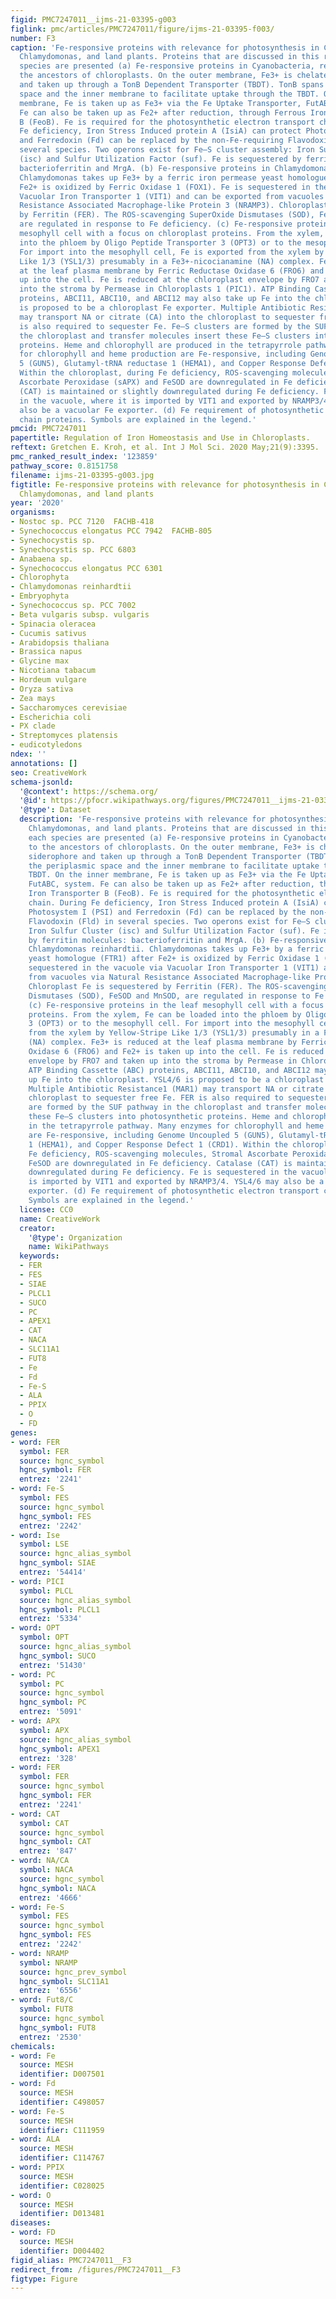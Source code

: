 ```yaml
---
figid: PMC7247011__ijms-21-03395-g003
figlink: pmc/articles/PMC7247011/figure/ijms-21-03395-f003/
number: F3
caption: 'Fe-responsive proteins with relevance for photosynthesis in Cyanobacteria,
  Chlamydomonas, and land plants. Proteins that are discussed in this review for each
  species are presented (a) Fe-responsive proteins in Cyanobacteria, relatives to
  the ancestors of chloroplasts. On the outer membrane, Fe3+ is chelated by a siderophore
  and taken up through a TonB Dependent Transporter (TBDT). TonB spans the periplasmic
  space and the inner membrane to facilitate uptake through the TBDT. On the inner
  membrane, Fe is taken up as Fe3+ via the Fe Uptake Transporter, FutABC, system.
  Fe can also be taken up as Fe2+ after reduction, through Ferrous Iron Transporter
  B (FeoB). Fe is required for the photosynthetic electron transport chain. During
  Fe deficiency, Iron Stress Induced protein A (IsiA) can protect Photosystem I (PSI)
  and Ferredoxin (Fd) can be replaced by the non-Fe-requiring Flavodoxin (Fld) in
  several species. Two operons exist for Fe–S cluster assembly: Iron Sulfur Cluster
  (isc) and Sulfur Utilization Factor (suf). Fe is sequestered by ferritin molecules:
  bacterioferritin and MrgA. (b) Fe-responsive proteins in Chlamydomonas reinhardtii.
  Chlamydomonas takes up Fe3+ by a ferric iron permease yeast homologue (FTR1) after
  Fe2+ is oxidized by Ferric Oxidase 1 (FOX1). Fe is sequestered in the vacuole via
  Vacuolar Iron Transporter 1 (VIT1) and can be exported from vacuoles via Natural
  Resistance Associated Macrophage-like Protein 3 (NRAMP3). Chloroplast Fe is sequestered
  by Ferritin (FER). The ROS-scavenging SuperOxide Dismutases (SOD), FeSOD and MnSOD,
  are regulated in response to Fe deficiency. (c) Fe-responsive proteins in the leaf
  mesophyll cell with a focus on chloroplast proteins. From the xylem, Fe can be loaded
  into the phloem by Oligo Peptide Transporter 3 (OPT3) or to the mesophyll cell.
  For import into the mesophyll cell, Fe is exported from the xylem by Yellow-Stripe
  Like 1/3 (YSL1/3) presumably in a Fe3+-nicocianamine (NA) complex. Fe3+ is reduced
  at the leaf plasma membrane by Ferric Reductase Oxidase 6 (FRO6) and Fe2+ is taken
  up into the cell. Fe is reduced at the chloroplast envelope by FRO7 and taken up
  into the stroma by Permease in Chloroplasts 1 (PIC1). ATP Binding Cassette (ABC)
  proteins, ABCI11, ABCI10, and ABCI12 may also take up Fe into the chloroplast. YSL4/6
  is proposed to be a chloroplast Fe exporter. Multiple Antibiotic Resistance1 (MAR1)
  may transport NA or citrate (CA) into the chloroplast to sequester free Fe. FER
  is also required to sequester Fe. Fe–S clusters are formed by the SUF pathway in
  the chloroplast and transfer molecules insert these Fe–S clusters into photosynthetic
  proteins. Heme and chlorophyll are produced in the tetrapyrrole pathway. Many enzymes
  for chlorophyll and heme production are Fe-responsive, including Genome Uncoupled
  5 (GUN5), Glutamyl-tRNA reductase 1 (HEMA1), and Copper Response Defect 1 (CRD1).
  Within the chloroplast, during Fe deficiency, ROS-scavenging molecules, Stromal
  Ascorbate Peroxidase (sAPX) and FeSOD are downregulated in Fe deficiency. Catalase
  (CAT) is maintained or slightly downregulated during Fe deficiency. Fe is sequestered
  in the vacuole, where it is imported by VIT1 and exported by NRAMP3/4. YSL4/6 may
  also be a vacuolar Fe exporter. (d) Fe requirement of photosynthetic electron transport
  chain proteins. Symbols are explained in the legend.'
pmcid: PMC7247011
papertitle: Regulation of Iron Homeostasis and Use in Chloroplasts.
reftext: Gretchen E. Kroh, et al. Int J Mol Sci. 2020 May;21(9):3395.
pmc_ranked_result_index: '123859'
pathway_score: 0.8151758
filename: ijms-21-03395-g003.jpg
figtitle: Fe-responsive proteins with relevance for photosynthesis in Cyanobacteria,
  Chlamydomonas, and land plants
year: '2020'
organisms:
- Nostoc sp. PCC 7120  FACHB-418
- Synechococcus elongatus PCC 7942  FACHB-805
- Synechocystis sp.
- Synechocystis sp. PCC 6803
- Anabaena sp.
- Synechococcus elongatus PCC 6301
- Chlorophyta
- Chlamydomonas reinhardtii
- Embryophyta
- Synechococcus sp. PCC 7002
- Beta vulgaris subsp. vulgaris
- Spinacia oleracea
- Cucumis sativus
- Arabidopsis thaliana
- Brassica napus
- Glycine max
- Nicotiana tabacum
- Hordeum vulgare
- Oryza sativa
- Zea mays
- Saccharomyces cerevisiae
- Escherichia coli
- PX clade
- Streptomyces platensis
- eudicotyledons
ndex: ''
annotations: []
seo: CreativeWork
schema-jsonld:
  '@context': https://schema.org/
  '@id': https://pfocr.wikipathways.org/figures/PMC7247011__ijms-21-03395-g003.html
  '@type': Dataset
  description: 'Fe-responsive proteins with relevance for photosynthesis in Cyanobacteria,
    Chlamydomonas, and land plants. Proteins that are discussed in this review for
    each species are presented (a) Fe-responsive proteins in Cyanobacteria, relatives
    to the ancestors of chloroplasts. On the outer membrane, Fe3+ is chelated by a
    siderophore and taken up through a TonB Dependent Transporter (TBDT). TonB spans
    the periplasmic space and the inner membrane to facilitate uptake through the
    TBDT. On the inner membrane, Fe is taken up as Fe3+ via the Fe Uptake Transporter,
    FutABC, system. Fe can also be taken up as Fe2+ after reduction, through Ferrous
    Iron Transporter B (FeoB). Fe is required for the photosynthetic electron transport
    chain. During Fe deficiency, Iron Stress Induced protein A (IsiA) can protect
    Photosystem I (PSI) and Ferredoxin (Fd) can be replaced by the non-Fe-requiring
    Flavodoxin (Fld) in several species. Two operons exist for Fe–S cluster assembly:
    Iron Sulfur Cluster (isc) and Sulfur Utilization Factor (suf). Fe is sequestered
    by ferritin molecules: bacterioferritin and MrgA. (b) Fe-responsive proteins in
    Chlamydomonas reinhardtii. Chlamydomonas takes up Fe3+ by a ferric iron permease
    yeast homologue (FTR1) after Fe2+ is oxidized by Ferric Oxidase 1 (FOX1). Fe is
    sequestered in the vacuole via Vacuolar Iron Transporter 1 (VIT1) and can be exported
    from vacuoles via Natural Resistance Associated Macrophage-like Protein 3 (NRAMP3).
    Chloroplast Fe is sequestered by Ferritin (FER). The ROS-scavenging SuperOxide
    Dismutases (SOD), FeSOD and MnSOD, are regulated in response to Fe deficiency.
    (c) Fe-responsive proteins in the leaf mesophyll cell with a focus on chloroplast
    proteins. From the xylem, Fe can be loaded into the phloem by Oligo Peptide Transporter
    3 (OPT3) or to the mesophyll cell. For import into the mesophyll cell, Fe is exported
    from the xylem by Yellow-Stripe Like 1/3 (YSL1/3) presumably in a Fe3+-nicocianamine
    (NA) complex. Fe3+ is reduced at the leaf plasma membrane by Ferric Reductase
    Oxidase 6 (FRO6) and Fe2+ is taken up into the cell. Fe is reduced at the chloroplast
    envelope by FRO7 and taken up into the stroma by Permease in Chloroplasts 1 (PIC1).
    ATP Binding Cassette (ABC) proteins, ABCI11, ABCI10, and ABCI12 may also take
    up Fe into the chloroplast. YSL4/6 is proposed to be a chloroplast Fe exporter.
    Multiple Antibiotic Resistance1 (MAR1) may transport NA or citrate (CA) into the
    chloroplast to sequester free Fe. FER is also required to sequester Fe. Fe–S clusters
    are formed by the SUF pathway in the chloroplast and transfer molecules insert
    these Fe–S clusters into photosynthetic proteins. Heme and chlorophyll are produced
    in the tetrapyrrole pathway. Many enzymes for chlorophyll and heme production
    are Fe-responsive, including Genome Uncoupled 5 (GUN5), Glutamyl-tRNA reductase
    1 (HEMA1), and Copper Response Defect 1 (CRD1). Within the chloroplast, during
    Fe deficiency, ROS-scavenging molecules, Stromal Ascorbate Peroxidase (sAPX) and
    FeSOD are downregulated in Fe deficiency. Catalase (CAT) is maintained or slightly
    downregulated during Fe deficiency. Fe is sequestered in the vacuole, where it
    is imported by VIT1 and exported by NRAMP3/4. YSL4/6 may also be a vacuolar Fe
    exporter. (d) Fe requirement of photosynthetic electron transport chain proteins.
    Symbols are explained in the legend.'
  license: CC0
  name: CreativeWork
  creator:
    '@type': Organization
    name: WikiPathways
  keywords:
  - FER
  - FES
  - SIAE
  - PLCL1
  - SUCO
  - PC
  - APEX1
  - CAT
  - NACA
  - SLC11A1
  - FUT8
  - Fe
  - Fd
  - Fe-S
  - ALA
  - PPIX
  - O
  - FD
genes:
- word: FER
  symbol: FER
  source: hgnc_symbol
  hgnc_symbol: FER
  entrez: '2241'
- word: Fe-S
  symbol: FES
  source: hgnc_symbol
  hgnc_symbol: FES
  entrez: '2242'
- word: Ise
  symbol: LSE
  source: hgnc_alias_symbol
  hgnc_symbol: SIAE
  entrez: '54414'
- word: PICI
  symbol: PLCL
  source: hgnc_alias_symbol
  hgnc_symbol: PLCL1
  entrez: '5334'
- word: OPT
  symbol: OPT
  source: hgnc_alias_symbol
  hgnc_symbol: SUCO
  entrez: '51430'
- word: PC
  symbol: PC
  source: hgnc_symbol
  hgnc_symbol: PC
  entrez: '5091'
- word: APX
  symbol: APX
  source: hgnc_alias_symbol
  hgnc_symbol: APEX1
  entrez: '328'
- word: FER
  symbol: FER
  source: hgnc_symbol
  hgnc_symbol: FER
  entrez: '2241'
- word: CAT
  symbol: CAT
  source: hgnc_symbol
  hgnc_symbol: CAT
  entrez: '847'
- word: NA/CA
  symbol: NACA
  source: hgnc_symbol
  hgnc_symbol: NACA
  entrez: '4666'
- word: Fe-S
  symbol: FES
  source: hgnc_symbol
  hgnc_symbol: FES
  entrez: '2242'
- word: NRAMP
  symbol: NRAMP
  source: hgnc_prev_symbol
  hgnc_symbol: SLC11A1
  entrez: '6556'
- word: Fut8/C
  symbol: FUT8
  source: hgnc_symbol
  hgnc_symbol: FUT8
  entrez: '2530'
chemicals:
- word: Fe
  source: MESH
  identifier: D007501
- word: Fd
  source: MESH
  identifier: C498057
- word: Fe-S
  source: MESH
  identifier: C111959
- word: ALA
  source: MESH
  identifier: C114767
- word: PPIX
  source: MESH
  identifier: C028025
- word: O
  source: MESH
  identifier: D013481
diseases:
- word: FD
  source: MESH
  identifier: D004402
figid_alias: PMC7247011__F3
redirect_from: /figures/PMC7247011__F3
figtype: Figure
---
```

